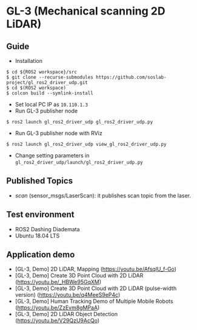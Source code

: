 # GL-3 (Mechanical scanning 2D LiDAR)

## Guide
- Installation
```
$ cd ${ROS2 workspace}/src
$ git clone --recurse-submodules https://github.com/soslab-project/gl_ros2_driver_udp.git
$ cd $(ROS2 workspace)
$ colcon build --symlink-install
```
- Set local PC IP as `10.110.1.3`
- Run GL-3 publisher node
```
$ ros2 launch gl_ros2_driver_udp gl_ros2_driver_udp.py
```
- Run GL-3 publisher node with RViz
```
$ ros2 launch gl_ros2_driver_udp view_gl_ros2_driver_udp.py
```
- Change setting parameters in `gl_ros2_driver_udp/launch/gl_ros2_driver_udp.py`

## Published Topics
- _scan_ (sensor_msgs/LaserScan): it publishes scan topic from the laser.

## Test environment
- ROS2 Dashing Diademata
- Ubuntu 18.04 LTS

## Application demo
- [GL-3, Demo] 2D LiDAR, Mapping (https://youtu.be/AfsqlU_f-Go)
- [GL-3, Demo] Create 3D Point Cloud with 2D LiDAR (https://youtu.be/_HBWe95GqXM)
- [GL-3, Demo] Create 3D Point Cloud with 2D LiDAR (pulse-width version) (https://youtu.be/q4MeeS9eP4c)
- [GL-3, Demo] Human Tracking Demo of Multiple Mobile Robots (https://youtu.be/ZzEvm8gMPaA)
- [GL-3, Demo] 2D LiDAR Object Detection (https://youtu.be/V29QzU9AcQo)
